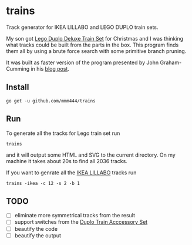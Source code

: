 trains
======

Track generator for IKEA LILLABO and LEGO DUPLO train sets.

My son got [Lego Duplo Deluxe Train Set](http://shop.lego.com/en-US/Deluxe-Train-Set-10508)
for Christmas and I was thinking what
tracks could be built from the parts in the box. This program finds them
all by using a brute force search with some primitive branch pruning.

It was built as faster version of the program presented by John Graham-Cumming
in his [blog post](http://blog.jgc.org/2010/01/more-fun-with-toys-ikea-lillabo-train.html).


Install
-------
```
go get -u github.com/mmm444/trains
```

Run
---
To generate all the tracks for Lego train set run
```
trains
``` 
and it will output some HTML and SVG to the current directory. On my machine it takes about 20s
to find all 2036 tracks.

If you want to genrate all the [IKEA LILLABO](http://www.ikea.com/us/en/catalog/products/30064359/)
tracks run
```
trains -ikea -c 12 -s 2 -b 1
```

TODO
----
- [ ] eliminate more symmetrical tracks from the result
- [ ] support switches from the [Duplo Train Acccessory Set](http://shop.lego.com/en-US/Train-Accessory-Set-10506)
- [ ] beautify the code
- [ ] beautify the output
